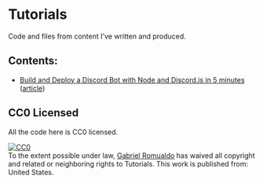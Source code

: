 # Tutorials

Code and files from content I've written and produced.

## Contents:

 - [Build and Deploy a Discord Bot with Node and Discord.js in 5 minutes](https://github.com/xtrp/tutorials/tree/master/discord-solver-bot) ([article](https://xtrp.io/blog/2020/07/31/build-and-deploy-a-discord-bot-with-node-and-discordjs-in-5-minutes/))

## CC0 Licensed

All the code here is CC0 licensed.

<p xmlns:dct="http://purl.org/dc/terms/" xmlns:vcard="http://www.w3.org/2001/vcard-rdf/3.0#">
  <a rel="license"
     href="http://creativecommons.org/publicdomain/zero/1.0/">
    <img src="https://licensebuttons.net/p/zero/1.0/88x31.png" style="border-style: none;" alt="CC0" />
  </a>
  <br />
  To the extent possible under law,
  <a rel="dct:publisher"
     href="https://xtrp.io/">
    <span property="dct:title">Gabriel Romualdo</span></a>
  has waived all copyright and related or neighboring rights to
  <span property="dct:title">Tutorials</span>.
This work is published from:
<span property="vcard:Country" datatype="dct:ISO3166"
      content="US" about="https://xtrp.io/">
  United States</span>.
</p>
